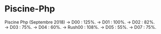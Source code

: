 # Piscine-Php
Piscine Php (Septembre 2018)
-> D00 : 125%.
-> D01 : 100%.
-> D02 :  82%.
-> D03 :  75%.
-> D04 :  60%.
-> Rush00 : 108%.
-> D05 : 55%.
-> D07 : 75%.
